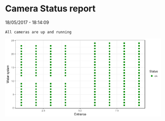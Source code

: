Camera Status report
================
18/05/2017 - 18:14:09

    All cameras are up and running

![](camreport_files/figure-markdown_github/unnamed-chunk-2-1.png)
